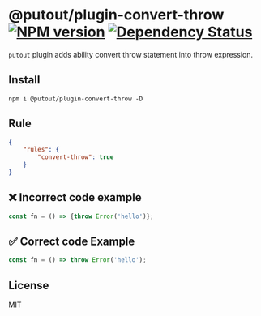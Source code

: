 # @putout/plugin-convert-throw [![NPM version][NPMIMGURL]][NPMURL] [![Dependency Status][DependencyStatusIMGURL]][DependencyStatusURL]

[NPMIMGURL]:                https://img.shields.io/npm/v/@putout/plugin-convert-throw.svg?style=flat&longCache=true
[NPMURL]:                   https://npmjs.org/package/@putout/plugin-convert-throw "npm"

[DependencyStatusURL]:      https://david-dm.org/coderaiser/putout?path=packages/plugin-convert-throw
[DependencyStatusIMGURL]:   https://david-dm.org/coderaiser/putout.svg?path=packages/plugin-convert-throw

`putout` plugin adds ability convert throw statement into throw expression.
## Install

```
npm i @putout/plugin-convert-throw -D
```

## Rule

```json
{
    "rules": {
        "convert-throw": true
    }
}
```

## ❌ Incorrect code example

```js
const fn = () => {throw Error('hello')};
```

## ✅ Correct code Example

```js
const fn = () => throw Error('hello');
```

## License

MIT

